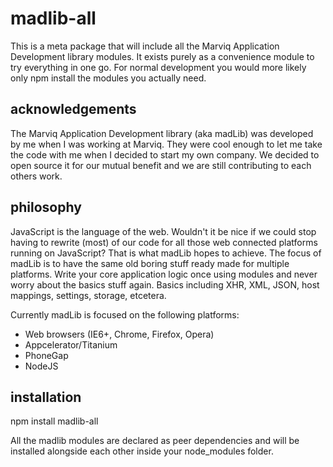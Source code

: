 # madlib-all

This is a meta package that will include all the Marviq Application Development library modules. It exists purely as a convenience module to try everything in one go. For normal development you would more likely only npm install the modules you actually need.


## acknowledgements
The Marviq Application Development library (aka madLib) was developed by me when I was working at Marviq. They were cool enough to let me take the code with me when I decided to start my own company. We decided to open source it for our mutual benefit and we are still contributing to each others work.


## philosophy
JavaScript is the language of the web. Wouldn't it be nice if we could stop having to rewrite (most) of our code for all those web connected platforms running on JavaScript? That is what madLib hopes to achieve. The focus of madLib is to have the same old boring stuff ready made for multiple platforms. Write your core application logic once using modules and never worry about the basics stuff again. Basics including XHR, XML, JSON, host mappings, settings, storage, etcetera.

Currently madLib is focused on the following platforms:
* Web browsers (IE6+, Chrome, Firefox, Opera)
* Appcelerator/Titanium
* PhoneGap
* NodeJS


## installation
npm install madlib-all

All the madlib modules are declared as peer dependencies and will be installed alongside each other inside your node_modules folder.